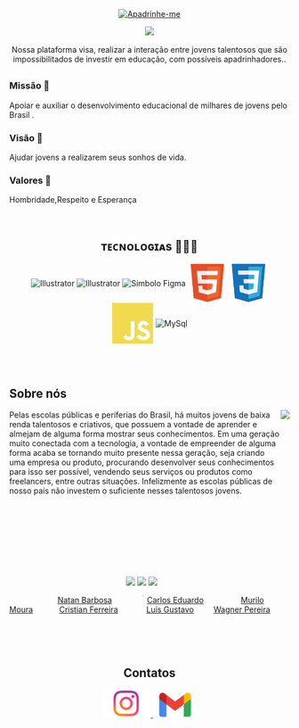 <div align="center">
  <a href="https://github.com/projetoMyAra">
    <img src="https://user-images.githubusercontent.com/99449971/174547908-5894601f-7ce7-4415-95a5-dfd0f41996b0.png" alt="Apadrinhe-me" width="300">
  </a>
  
  <br>
  
  <p align="center">
  <img src="https://readme-typing-svg.herokuapp.com?font=Outfit&size=33&duration=4500&color=0067F0&width=650&lines='Jovens+talentosos+merecem+oportunidades+não+apenas+sonhos."!">
</p></div>
  
   <div align="center">
  <p> Nossa plataforma visa, realizar a interação entre jovens talentosos que são impossibilitados de investir em educação, com possíveis apadrinhadores..</p>
</div>

##

<div>
     <h3>Missão 🚀</h3>
     <p>Apoiar e auxiliar o desenvolvimento educacional de milhares de jovens pelo Brasil .  </p>
  </div>
  
  <div>
     <h3>Visão 👀</h3>
     <p>Ajudar jovens a realizarem seus sonhos de vida.  </p>
  </div>
  
  <div>
     <h3>Valores 🤝</h3>
     <p>Hombridade,Respeito e Esperança  </p>
  </div>
  
  <br>
 
  <div>
 <h2 align="center">ᴛᴇᴄɴᴏʟᴏɢɪᴀs 👨🏻‍💻  </h2>
   <div align="center">
 <img align="center" alt="Illustrator" height="70" src="https://cdn.jsdelivr.net/gh/devicons/devicon/icons/photoshop/photoshop-line.svg">
 <img align="center" alt="Illustrator" height="70" src="https://cdn.jsdelivr.net/gh/devicons/devicon/icons/illustrator/illustrator-line.svg">
 <img align="center" alt="Símbolo Figma" height="70" src="https://cdn.jsdelivr.net/gh/devicons/devicon/icons/figma/figma-original.svg" />    
 <img align="center" alt="Símbolo HTML" height="70" src="https://raw.githubusercontent.com/devicons/devicon/master/icons/html5/html5-original.svg">
 <img align="center" alt="Símbolo CSS" height="70" src="https://raw.githubusercontent.com/devicons/devicon/master/icons/css3/css3-original.svg">
 <img align="center" alt="Símbolo JavaScript" height="75" src="https://raw.githubusercontent.com/devicons/devicon/master/icons/javascript/javascript-plain.svg">
 <img align="center" alt="MySql" height="80" src="https://cdn.jsdelivr.net/gh/devicons/devicon/icons/mysql/mysql-original-wordmark.svg">
  </div>
  
  ##
  <br>
  
  <h2 align="height">Sobre nós </h2>
<img align="right" src="https://user-images.githubusercontent.com/99449971/174558939-e09ea819-d1b6-4038-93f0-67f86f19839a.png"
 height="300px"> 

<div> 
  <p>Pelas escolas públicas e periferias do Brasil, há muitos jovens de baixa renda talentosos e criativos, que possuem a vontade de aprender e almejam de alguma forma mostrar seus conhecimentos. Em uma geração muito conectada com a tecnologia, a vontade de empreender de alguma forma acaba se tornando muito presente nessa geração, seja criando uma empresa ou produto, procurando desenvolver seus conhecimentos para isso ser possível, vendendo seus serviços ou produtos como freelancers, entre outras situações.
Infelizmente as escolas públicas de nosso país não investem o suficiente nesses talentosos jovens. 
</p>
  </div> 
  
  <br>
  <br>
    <br>
    <br>
  <br>
  <br>

  ##
  
  <div align="center">
   <a href="https://github.com/NatanBarbosa" target="_blank"><img src="https://user-images.githubusercontent.com/99449971/174565248-bd15009e-c75a-4e44-b086-f3c17f654c08.jpeg" height="140" target="_blank"></a>
  <a href="https://github.com/carlos15eduardo" target="_blank"><img src="https://user-images.githubusercontent.com/99449971/174565645-8aa826c5-ba8b-4b22-abb4-f162fb5d7b0d.jpeg" height="140" target="_blank"></a>
 <a href="https://github.com/MuriloMoura94" target="_blank"><img src="https://user-images.githubusercontent.com/99449971/174566055-989192b8-2515-4f88-9979-3cba89ae3ee2.jpeg" height="140"></a>
 <a href="https://github.com/Cristian-Ferre" target="_blank"><img src="" height="140" target="_blank"></a>
 <a href="" target="_blank"><img src="" height="140" target="_blank"></a>
  <a href="" target="_blank"><img src="" height="140" target="_blank"></a>
</div>
  
&nbsp;&nbsp;&nbsp;&nbsp;&nbsp;&nbsp;&nbsp;&nbsp;&nbsp;&nbsp;&nbsp;&nbsp;&nbsp;&nbsp;&nbsp;&nbsp;&nbsp;&nbsp;&nbsp;&nbsp;&nbsp;&nbsp;<a href="https://github.com/NatanBarbosa">Natan Barbosa</a>&nbsp;&nbsp;&nbsp;&nbsp;&nbsp;&nbsp;&nbsp;&nbsp;&nbsp;&nbsp;&nbsp;&nbsp;&nbsp;&nbsp;&nbsp;&nbsp;<a href="https://github.com/carlos15eduardo">Carlos Eduardo</a>&nbsp;&nbsp;&nbsp;&nbsp;&nbsp;&nbsp;&nbsp;&nbsp;&nbsp;&nbsp;&nbsp;&nbsp;&nbsp;&nbsp;&nbsp;&nbsp; <a href="https://github.com/MuriloMoura94">Murilo Moura</a>&nbsp;&nbsp;&nbsp;&nbsp;&nbsp;&nbsp;&nbsp;&nbsp;&nbsp;&nbsp;&nbsp; <a href="https://github.com/Cristian-Ferre">Cristian Ferreira</a>&nbsp;&nbsp;&nbsp;&nbsp;&nbsp;&nbsp;&nbsp;&nbsp;&nbsp;&nbsp;&nbsp;&nbsp;&nbsp;<a href="https://github.com/GuReis01">Luis Gustavo</a>&nbsp;&nbsp;&nbsp;&nbsp;&nbsp;&nbsp;&nbsp;&nbsp;&nbsp;<a href="https://github.com/wagnerpereiradev">Wagner Pereira</a>
  
  ##
  
  <br>
  <br>
  
  <div align="center">
  <h2>Contatos</h2>
  <a href="https://www.instagram.com/apadrinhe.me/" target="_blank"><img src="https://raw.githubusercontent.com/projetoMyAra/projetoMyAra/main/instagram_icon_logo.png" height="50">
    <a href="apadrinhe.me@gmail.com" alt="Gmail"><img src="https://raw.githubusercontent.com/projetoMyAra/projetoMyAra/main/Gmail-Logo.png" height="45">
    </div> 
